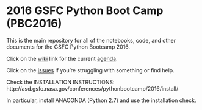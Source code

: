 # 2016 GSFC Python Boot Camp (PBC2016)

<p>This is the main repository for all of the notebooks, code, and other documents for the GSFC Python Bootcamp 2016.</p>

<p>Click on the <a href="https://github.com/JulesKouatchou/PBC2016/wiki">wiki</a> link for the current <a href="https://github.com/JulesKouatchou/PBC2016/wiki/PBC2016-Agenda">agenda</a>.</p>

<p>Click on the <a href="http://github.com/JulesKouatchou/PBC2016/issues">issues</a> if you’re struggling with something or find help.</p>

<p>Check the INSTALLATION INSTRUCTIONS:
http://asd.gsfc.nasa.gov/conferences/pythonbootcamp/2016/install/</p>

<p>In particular, install ANACONDA (Python 2.7) and use the installation check.</p>


